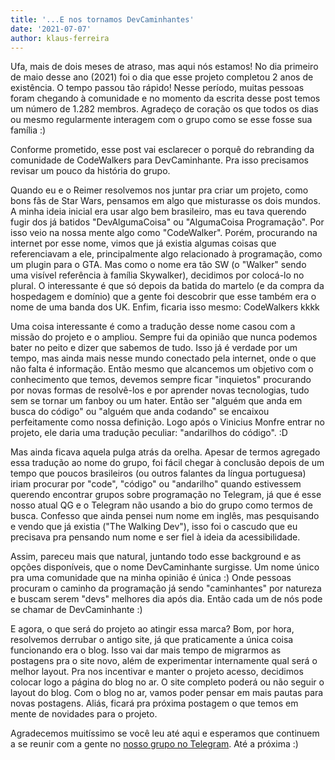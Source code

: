 ```yaml
---
title: '...E nos tornamos DevCaminhantes'
date: '2021-07-07'
author: klaus-ferreira
---
```


Ufa, mais de dois meses de atraso, mas aqui nós estamos! No dia primeiro de maio desse ano (2021) foi o dia que esse projeto completou 2 anos de existência. O tempo passou tão rápido! Nesse período, muitas pessoas foram chegando à comunidade e no momento da escrita desse post temos um número de 1.282 membros. Agradeço de coração os que todos os dias ou mesmo regularmente interagem com o grupo como se esse fosse sua família :)

Conforme prometido, esse post vai esclarecer o porquê do rebranding da comunidade de CodeWalkers para DevCaminhante. Pra isso precisamos revisar um pouco da história do grupo.

Quando eu e o Reimer resolvemos nos juntar pra criar um projeto, como bons fãs de Star Wars, pensamos em algo que misturasse os dois mundos. A minha ideia inicial era usar algo bem brasileiro, mas eu tava querendo fugir dos já batidos "DevAlgumaCoisa" ou "AlgumaCoisa Programação". Por isso veio na nossa mente algo como "CodeWalker". Porém, procurando na internet por esse nome, vimos que já existia algumas coisas que referenciavam a ele, principalmente algo relacionado à programação, como um plugin para o GTA. Mas como o nome era tão SW (o "Walker" sendo uma visível referência à família Skywalker), decidimos por colocá-lo no plural. O interessante é que só depois da batida do martelo (e da compra da hospedagem e domínio) que a gente foi descobrir que esse também era o nome de uma banda dos UK. Enfim, ficaria isso mesmo: CodeWalkers kkkk

Uma coisa interessante é como a tradução desse nome casou com a missão do projeto e o ampliou. Sempre fui da opinião que nunca podemos bater no peito e dizer que sabemos de tudo. Isso já é verdade por um tempo, mas ainda mais nesse mundo conectado pela internet, onde o que não falta é informação. Então mesmo que alcancemos um objetivo com o conhecimento que temos, devemos sempre ficar "inquietos" procurando por novas formas de resolvê-los e por aprender novas tecnologias, tudo sem se tornar um fanboy ou um hater. Então ser "alguém que anda em busca do código" ou "alguém que anda codando" se encaixou perfeitamente como nossa definição. Logo após o Vinicius Monfre entrar no projeto, ele daria uma tradução peculiar: "andarilhos do código". :D

Mas ainda ficava aquela pulga atrás da orelha. Apesar de termos agregado essa tradução ao nome do grupo, foi fácil chegar à conclusão depois de um tempo que poucos brasileiros (ou outros falantes da língua portuguesa) iriam procurar por "code", "código" ou "andarilho" quando estivessem querendo encontrar grupos sobre programação no Telegram, já que é esse nosso atual QG e o Telegram não usando a bio do grupo como termos de busca. Confesso que ainda pensei num nome em inglês, mas pesquisando e vendo que já existia ("The Walking Dev"), isso foi o cascudo que eu precisava pra pensando num nome e ser fiel à ideia da acessibilidade.

Assim, pareceu mais que natural, juntando todo esse background e as opções disponíveis, que o nome DevCaminhante surgisse. Um nome único pra uma comunidade que na minha opinião é única :) Onde pessoas procuram o caminho da programação já sendo "caminhantes" por natureza e buscam serem "devs" melhores dia após dia. Então cada um de nós pode se chamar de DevCaminhante :)

E agora, o que será do projeto ao atingir essa marca? Bom, por hora, resolvemos derrubar o antigo site, já que praticamente a única coisa funcionando era o blog. Isso vai dar mais tempo de migrarmos as postagens pra o site novo, além de experimentar internamente qual será o melhor layout. Pra nos incentivar e manter o projeto acesso, decidimos colocar logo a página do blog no ar. O site completo poderá ou não seguir o layout do blog. Com o blog no ar, vamos poder pensar em mais pautas para novas postagens. Aliás, ficará pra próxima postagem o que temos em mente de novidades para o projeto.

Agradecemos muitíssimo se você leu até aqui e esperamos que continuem a se reunir com a gente no [nosso grupo no Telegram].  Até a próxima :)

[nosso grupo no Telegram]: https://t.me/DevCaminhante
